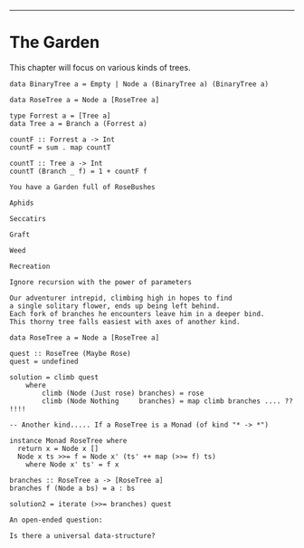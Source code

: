 
----

# The Garden

This chapter will focus on various kinds of trees.

~~~{ data-language=haskell data-filter=resources/scripts/check.sh }
data BinaryTree a = Empty | Node a (BinaryTree a) (BinaryTree a)
~~~~

~~~{ data-language=haskell data-filter=resources/scripts/check.sh }
data RoseTree a = Node a [RoseTree a]
~~~~

~~~{ data-language=haskell data-filter=resources/scripts/check.sh }
type Forrest a = [Tree a]
data Tree a = Branch a (Forrest a)

countF :: Forrest a -> Int
countF = sum . map countT

countT :: Tree a -> Int
countT (Branch _ f) = 1 + countF f
~~~~

```instruction
You have a Garden full of RoseBushes

Aphids

Seccatirs
```

```instruction
Graft
```

```instruction
Weed
```

```instruction
Recreation

Ignore recursion with the power of parameters
```

```poem
Our adventurer intrepid, climbing high in hopes to find
a single solitary flower, ends up being left behind.
Each fork of branches he encounters leave him in a deeper bind.
This thorny tree falls easiest with axes of another kind.
```

~~~{ data-language=haskell .nocheck }
data RoseTree a = Node a [RoseTree a]

quest :: RoseTree (Maybe Rose)
quest = undefined

solution = climb quest
	where
		climb (Node (Just rose) branches) = rose
		climb (Node Nothing     branches) = map climb branches .... ?? !!!!

-- Another kind..... If a RoseTree is a Monad (of kind "* -> *")

instance Monad RoseTree where
  return x = Node x []
  Node x ts >>= f = Node x' (ts' ++ map (>>= f) ts)
    where Node x' ts' = f x

branches :: RoseTree a -> [RoseTree a]
branches f (Node a bs) = a : bs

solution2 = iterate (>>= branches) quest
~~~

```open
An open-ended question:

Is there a universal data-structure?
```
